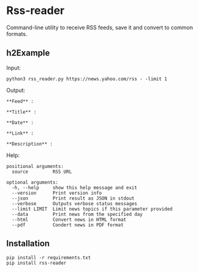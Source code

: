 # **Rss-reader**
Command-line utility to receive RSS feeds, save it and convert to common formats.


## **h2Example**

Input:
```
python3 rss_reader.py https://news.yahoo.com/rss - -limit 1
```
Output:
```
**Feed** :

**Title** :

**Date** :

**Link** :

**Description** :
```
Help:
```
positional arguments:
  source         RSS URL

optional arguments:
  -h, --help     show this help message and exit
  --version      Print version info
  --json         Print result as JSON in stdout
  --verbose      Outputs verbose status messages
  --limit LIMIT  Limit news topics if this parameter provided
  --data         Print news from the specified day
  --html         Convert news in HTML format
  --pdf          Condert news in PDF format
  ```

## Installation
```
pip install -r requirements.txt
pip install rss-reader
```






